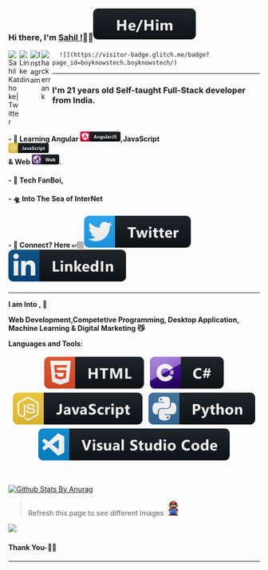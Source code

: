 ### Hi there, I'm [Sahil !](https://sahilodes)🙋‍♂️<img src="https://raw.githubusercontent.com/boyknowstech/boyknowstech/master/svg/pronouns/hehim.svg" >

<a href="https://twitter.com/sahilkathoke">
  <img align="left" alt="Sahil Kathoke| Twitter" width="22px" src="https://cdn.jsdelivr.net/npm/simple-icons@v3/icons/twitter.svg" />
</a>
<a href="https://www.linkedin.com/in/sahil7066367404/">
  <img align="left" alt="Linkedin" width="22px" src="https://cdn.jsdelivr.net/npm/simple-icons@v3/icons/linkedin.svg" />
</a>
<a href="https://www.instagram.com/boyknowstech/">
  <img align="left" alt="Instagram" width="22px" src="https://cdn.jsdelivr.net/npm/simple-icons@v3/icons/instagram.svg" />
</a>
<a href="https://www.hackerrank.com/sahilkathoke1999">
  <img align="left" alt="hackerrank" width="22px" src="https://cdn.jsdelivr.net/npm/simple-icons@v3/icons/hackerrank.svg" />
</a>

      ![](https://visitor-badge.glitch.me/badge?page_id=boyknowstech.boyknowstech/)


******************* 

### I'm 21 years old Self-taught Full-Stack developer from India.
<br />

#### - 🥀 Learning Angular  <code><img height="20" src="https://github.com/boyknowstech/boyknowstech/blob/master/svg/dev/frameworks/angular.svg"></code>,JavaScript <code> <img height="20" src="https://github.com/boyknowstech/boyknowstech/blob/master/svg/dev/languages/js.svg"> </code> & Web <code><img height="20" src="https://github.com/boyknowstech/boyknowstech/blob/master/svg/dev/misc/web.svg"></code>.

#### - 🔭 Tech FanBoi, 

#### - 🛸 Into The Sea of InterNet 

#### - 💬 Connect? Here 👉🏼[<img src="https://github.com/boyknowstech/boyknowstech/blob/master/svg/social/twitter.svg" >](https://twitter.com/sahilkathoke/) [<img src="https://github.com/boyknowstech/boyknowstech/blob/master/svg/social/linkedin.svg" >](https://www.linkedin.com/sahil7066367404)


*******************

**I am Into , 🙏**

**Web Development,Competetive Programming, Desktop Application, Machine Learning & Digital Marketing 😼**

**Languages and Tools:**  
<p align="center">

<img src="https://github.com/boyknowstech/boyknowstech/blob/master/svg/dev/languages/html.svg" alt="html" style="vertical-align:top; margin:4px">    
<img src="https://github.com/boyknowstech/boyknowstech/blob/master/svg/dev/languages/csharp.svg" alt="csharp" style="vertical-align:top; margin:4px">
<img src="https://github.com/boyknowstech/boyknowstech/blob/master/svg/dev/languages/js.svg" alt="js" style="vertical-align:top; margin:4px">
<img src="https://github.com/boyknowstech/boyknowstech/blob/master/svg/dev/languages/python.svg" alt="python" style="vertical-align:top; margin:4px">
<img src="https://github.com/boyknowstech/boyknowstech/blob/master/svg/dev/tools/visualstudio_code.svg" alt="vscode" style="vertical-align:top; margin:4px">

</p>


<br>

[![Github Stats By Anurag](https://github-readme-stats.vercel.app/api?username=boyknowstech&show_icons=true&title_color=fff&icon_color=79ff97&text_color=9f9f9f&bg_color=151515)](https://github.com/anuraghazra/github-readme-stats)



> Refresh this page to see different Images <img src="https://github.com/boyknowstech/boyknowstech/blob/master/svg/blogs/Mario_Hello_Big.gif" width="30px"> 

![](https://bingimages.herokuapp.com/unsplash1)



#### Thank You-🙏🏼


***********************************


  
